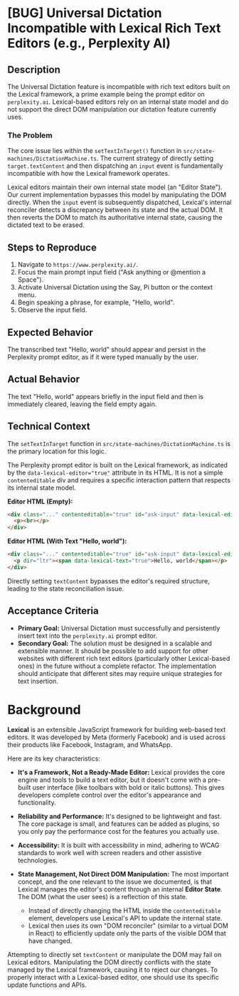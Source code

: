 # [BUG] Universal Dictation Incompatible with Lexical Rich Text Editors (e.g., Perplexity AI)

## Description

The Universal Dictation feature is incompatible with rich text editors built on the Lexical framework, a prime example being the prompt editor on `perplexity.ai`. Lexical-based editors rely on an internal state model and do not support the direct DOM manipulation our dictation feature currently uses.

### The Problem

The core issue lies within the `setTextInTarget()` function in `src/state-machines/DictationMachine.ts`. The current strategy of directly setting `target.textContent` and then dispatching an `input` event is fundamentally incompatible with how the Lexical framework operates.

Lexical editors maintain their own internal state model (an "Editor State"). Our current implementation bypasses this model by manipulating the DOM directly. When the `input` event is subsequently dispatched, Lexical's internal reconciler detects a discrepancy between its state and the actual DOM. It then reverts the DOM to match its authoritative internal state, causing the dictated text to be erased.

## Steps to Reproduce

1.  Navigate to `https://www.perplexity.ai/`.
2.  Focus the main prompt input field ("Ask anything or @mention a Space").
3.  Activate Universal Dictation using the Say, Pi button or the context menu.
4.  Begin speaking a phrase, for example, "Hello, world".
5.  Observe the input field.

## Expected Behavior

The transcribed text "Hello, world" should appear and persist in the Perplexity prompt editor, as if it were typed manually by the user.

## Actual Behavior

The text "Hello, world" appears briefly in the input field and then is immediately cleared, leaving the field empty again.

## Technical Context

The `setTextInTarget` function in `src/state-machines/DictationMachine.ts` is the primary location for this logic.

The Perplexity prompt editor is built on the Lexical framework, as indicated by the `data-lexical-editor="true"` attribute in its HTML. It is not a simple `contenteditable` div and requires a specific interaction pattern that respects its internal state model.

**Editor HTML (Empty):**
```html
<div class="..." contenteditable="true" id="ask-input" data-lexical-editor="true" ...>
  <p><br></p>
</div>
```

**Editor HTML (With Text "Hello, world"):**
```html
<div class="..." contenteditable="true" id="ask-input" data-lexical-editor="true" ...>
  <p dir="ltr"><span data-lexical-text="true">Hello, world</span></p>
</div>
```

Directly setting `textContent` bypasses the editor's required structure, leading to the state reconciliation issue.

## Acceptance Criteria

-   **Primary Goal:** Universal Dictation must successfully and persistently insert text into the `perplexity.ai` prompt editor.
-   **Secondary Goal:** The solution must be designed in a scalable and extensible manner. It should be possible to add support for other websites with different rich text editors (particularly other Lexical-based ones) in the future without a complete refactor. The implementation should anticipate that different sites may require unique strategies for text insertion. 


# Background

**Lexical** is an extensible JavaScript framework for building web-based text editors. It was developed by Meta (formerly Facebook) and is used across their products like Facebook, Instagram, and WhatsApp.

Here are its key characteristics:

*   **It's a Framework, Not a Ready-Made Editor:** Lexical provides the core engine and tools to build a text editor, but it doesn't come with a pre-built user interface (like toolbars with bold or italic buttons). This gives developers complete control over the editor's appearance and functionality.

*   **Reliability and Performance:** It's designed to be lightweight and fast. The core package is small, and features can be added as plugins, so you only pay the performance cost for the features you actually use.

*   **Accessibility:** It is built with accessibility in mind, adhering to WCAG standards to work well with screen readers and other assistive technologies.

*   **State Management, Not Direct DOM Manipulation:** The most important concept, and the one relevant to the issue we documented, is that Lexical manages the editor's content through an internal **Editor State**. The DOM (what the user sees) is a reflection of this state.
    *   Instead of directly changing the HTML inside the `contenteditable` element, developers use Lexical's API to update the internal state.
    *   Lexical then uses its own "DOM reconciler" (similar to a virtual DOM in React) to efficiently update only the parts of the visible DOM that have changed.

Attempting to directly set `textContent` or manipulate the DOM may fail on Lexical editors. Manipulating the DOM directly conflicts with the state managed by the Lexical framework, causing it to reject our changes. To properly interact with a Lexical-based editor, one should use its specific update functions and APIs.